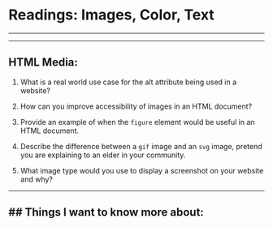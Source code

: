 # Readings: Images, Color, Text

---

---

## HTML Media:
1. What is a real world use case for the alt attribute being used in a website?

2. How can you improve accessibility of images in an HTML document?

3. Provide an example of when the `figure` element would be useful in an HTML document.

4. Describe the difference between a `gif` image and an `svg` image, pretend you are explaining to an elder in your community.

5. What image type would you use to display a screenshot on your website and why?

---

## ## Things I want to know more about:
